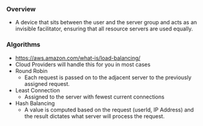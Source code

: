 ### Overview
- A device that sits between the user and the server group and acts as an invisible facilitator, ensuring that all resource servers are used equally.

### Algorithms
- https://aws.amazon.com/what-is/load-balancing/
- Cloud Providers will handle this for you in most cases
- Round Robin
	- Each request is passed on to the adjacent server to the previously assigned request.
- Least Connection
	- Assigned to the server with fewest current connections
- Hash Balancing
	- A value is computed based on the request (userId, IP Address) and the result dictates what server will process the request.